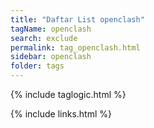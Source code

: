 ```yaml
---
title: "Daftar List openclash"
tagName: openclash
search: exclude
permalink: tag_openclash.html
sidebar: openclash
folder: tags
---
```

{% include taglogic.html %}

{% include links.html %}
